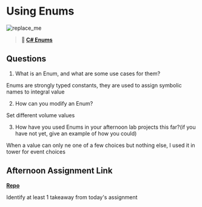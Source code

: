 # Using Enums

![replace_me](https://codeworks.blob.core.windows.net/public/assets/img/illustrations/placeholder.svg)

> **📖 [C# Enums](https://codeworksacademy.com/fs-student-guide/resources/wk10/03-Enums)**

## Questions

1. What is an Enum, and what are some use cases for them?

Enums are strongly typed constants, they are used to assign symbolic names to integral value

2. How can you modify an Enum?

Set different volume values

3. How have you used Enums in your afternoon lab projects this far?(if you have not yet, give an example of how you could)

When a value can only ne one of a few choices but nothing else, I used it in tower for event choices
## Afternoon Assignment Link

**[Repo](https://github.com/zaneljensen/AllSpice)**

Identify at least 1 takeaway from today's assignment
